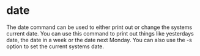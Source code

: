 # date
The date command can be used to either print out or change the systems current date. You can use this command to print out things like yesterdays date, the date in a week or the date next Monday. You can also use the -s option to set the current systems date.
